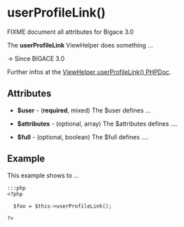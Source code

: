 # userProfileLink()

FIXME document all attributes for Bigace 3.0

The **userProfileLink** ViewHelper does something ...

-> Since BIGACE 3.0

Further infos at the [ViewHelper userProfileLink() PHPDoc](http://api.bigace-cms.com/latest/Bigace_Zend/View_Helper/Bigace_Zend_View_Helper_UserProfileLink.html).

## Attributes


*  **$user** - (__required__, mixed)
    The $user defines ...

*  **$attributes** - (optional, array)
    The $attributes defines ....

*  **$full** - (optional, boolean)
    The $full defines ....


## Example

This example shows to ...

	:::php
	<?php
	
	  $foo = $this->userProfileLink();
	
	?>


